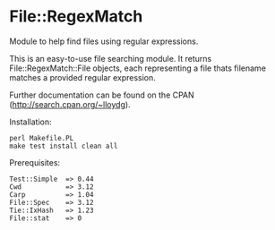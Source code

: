 File::RegexMatch
===========

Module to help find files using regular expressions.

This is an easy-to-use file searching module. It returns File::RegexMatch::File objects,
each representing a file thats filename matches a provided regular expression.

Further documentation can be found on the CPAN (http://search.cpan.org/~lloydg).

Installation:

    perl Makefile.PL
    make test install clean all

Prerequisites:

    Test::Simple  => 0.44
    Cwd           => 3.12
    Carp          => 1.04
    File::Spec    => 3.12
    Tie::IxHash   => 1.23
    File::stat    => 0
